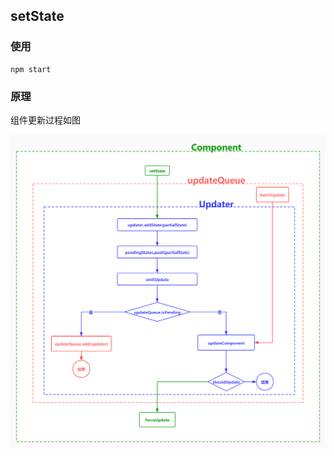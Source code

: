 ## setState

### 使用

```shell
npm start
```

### 原理

组件更新过程如图

![setState](../../assets/setState.jpg)
